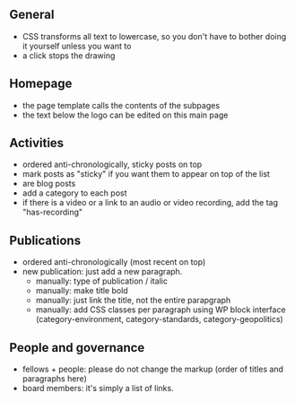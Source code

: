## General

- CSS transforms all text to lowercase, so you don't have to bother doing it yourself unless you want to
- a click stops the drawing

## Homepage

- the page template calls the contents of the subpages
- the text below the logo can be edited on this main page

## Activities

- ordered anti-chronologically, sticky posts on top
- mark posts as "sticky" if you want them to appear on top of the list
- are blog posts
- add a category to each post
- if there is a video or a link to an audio or video recording, add the tag "has-recording"

## Publications

- ordered anti-chronologically (most recent on top)
- new publication: just add a new paragraph.
  - manually: type of publication / italic
  - manually: make title bold
  - manually: just link the title, not the entire parapgraph
  - manually: add CSS classes per paragraph using WP block interface (category-environment, category-standards, category-geopolitics)

## People and governance

- fellows + people: please do not change the markup (order of titles and paragraphs here)
- board members: it's simply a list of links.
